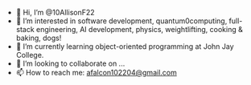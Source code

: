 - 👋 Hi, I’m @10AllisonF22
- 👀 I’m interested in software development, quantum0computing, full-stack engineering, AI development, physics, weightlifting, cooking & baking, dogs!
- 🌱 I’m currently learning object-oriented programming at John Jay College.
- 💞️ I’m looking to collaborate on ...
- 📫 How to reach me: afalcon102204@gmail.com

<!---
10AllisonF22/10AllisonF22 is a ✨ special ✨ repository because its `README.md` (this file) appears on your GitHub profile.
You can click the Preview link to take a look at your changes.
--->
